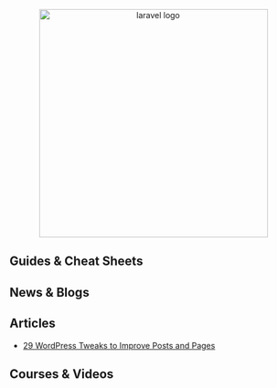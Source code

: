 <p align="center">
  <img width="400" src="https://i.ytimg.com/vi/NtDfaWfOuT0/maxresdefault.jpg"  alt="laravel logo">
</p>

## Guides & Cheat Sheets

## News & Blogs

## Articles

- [29 WordPress Tweaks to Improve Posts and Pages](https://www.hongkiat.com/blog/wordpress-tweaks-for-post-management/)

## Courses & Videos
